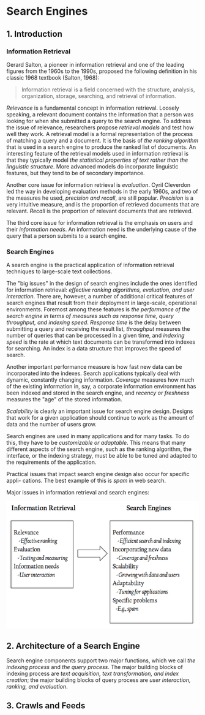 # Search Engines

## 1. Introduction

### Information Retrieval

Gerard Salton, a pioneer in information retrieval and one of the leading figures from the 1960s to the 1990s, proposed the following definition in his classic 1968 textbook (Salton, 1968):

> Information retrieval is a field concerned with the structure, analysis, organization, storage, searching, and retrieval of information.


*Relevance* is a fundamental concept in information retrieval. Loosely speaking, a relevant document contains the information that a person was looking for when she submitted a query to the search engine. To address the issue of relevance, researchers propose *retrieval models* and test how well they work. A retrieval model is a formal representation of the process of matching a query and a document. It is the basis of *the ranking algorithm* that is used in a search engine to produce the ranked list of documents. An interesting feature of the retrieval models used in information retrieval is that they typically model *the statistical properties of text rather than the linguistic structure*. More advanced models do incorporate linguistic features, but they tend to be of secondary importance.


Another core issue for information retrieval is *evaluation*. Cyril Cleverdon led the way in developing evaluation methods in the early 1960s, and two of the measures he used, *precision and recall*, are still popular. *Precision* is a very intuitive measure, and is the proportion of retrieved documents that are relevant. *Recall* is the proportion of relevant documents that are retrieved.

The third core issue for information retrieval is the emphasis on users and their *information needs*. An information need is the underlying cause of the query that a person submits to a search engine.

### Search Engines

A search engine is the practical application of information retrieval techniques to large-scale text collections.

The "big issues" in the design of search engines include the ones identified for information retrieval: *effective ranking algorithms, evaluation, and user interaction*. There are, however, a number of additional critical features of search engines that result from their deployment in large-scale, operational environments. Foremost among these features is *the performance of the search engine in terms of measures such as response time, query throughput, and indexing speed*. *Response time* is the delay between submitting a query and receiving the result list, *throughput* measures the number of queries that can be processed in a given time, and *indexing speed* is the rate at which text documents can be transformed into indexes for searching. An index is a data structure that improves the speed of search.

Another important performance measure is how fast new data can be incorporated into the indexes. Search applications typically deal with dynamic, constantly changing information. *Coverage* measures how much of the existing information in, say, a corporate information environment has been indexed and stored in the search engine, and *recency or freshness* measures the "age" of the stored information.

*Scalability* is clearly an important issue for search engine design. Designs that work for a given application should continue to work as the amount of data and the number of users grow. 

Search engines are used in many applications and for many tasks. To do this, they have to be *customizable or adaptable*. This means that many different aspects of the search engine, such as the ranking algorithm, the interface, or the indexing strategy, must be able to be tuned and adapted to the requirements of the application.

Practical issues that impact search engine design also occur for specific appli- cations. The best example of this is *spam* in web search.

Major issues in information retrieval and search engines:

![Information Retrieval & Search Engine Major Issues](https://github.com/rkq/docs/blob/master/pics/ir-se-major-issues.png)

## 2. Architecture of a Search Engine

Search engine components support two major functions, which we call *the indexing process* and *the query process*. The major building blocks of indexing process are *text acquisition, text transformation, and index creation*; the major building blocks of query process are *user interaction, ranking, and evaluation*.

## 3. Crawls and Feeds